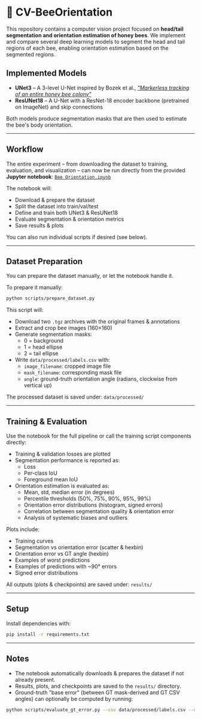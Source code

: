 # 🐝 CV-BeeOrientation

This repository contains a computer vision project focused on **head/tail segmentation and orientation estimation of
honey bees**.
We implement and compare several deep learning models to segment the head and tail regions of each bee, enabling
orientation estimation based on the segmented regions.

## Implemented Models

- **UNet3** – A 3-level U-Net inspired by Bozek et al., [*"Markerless tracking of an entire honey bee
  colony"*](https://www.nature.com/articles/s41467-021-21769-1)
- **ResUNet18** – A U-Net with a ResNet-18 encoder backbone (pretrained on ImageNet) and skip connections

Both models produce segmentation masks that are then used to estimate the bee's body orientation.

---

## Workflow

The entire experiment &ndash; from downloading the dataset to training, evaluation, and visualization &ndash; can now be
run directly from the provided **Jupyter notebook**:
[`Bee Orientation.ipynb`](Bee%20Orientation.ipynb)

The notebook will:

- Download & prepare the dataset
- Split the dataset into train/val/test
- Define and train both UNet3 & ResUNet18
- Evaluate segmentation & orientation metrics
- Save results & plots

You can also run individual scripts if desired (see below).

---

## Dataset Preparation

You can prepare the dataset manually, or let the notebook handle it.

To prepare it manually:

```bash
python scripts/prepare_dataset.py
```

This script will:

- Download two `.tgz` archives with the original frames & annotations
- Extract and crop bee images (160×160)
- Generate segmentation masks:
    - 0 = background
    - 1 = head ellipse
    - 2 = tail ellipse
- Write `data/processed/labels.csv` with:
    - `image_filename`: cropped image file
    - `mask_filename`: corresponding mask file
    - `angle`: ground-truth orientation angle (radians, clockwise from vertical up)

The processed dataset is saved under: `data/processed/`

--- 

## Training & Evaluation

Use the notebook for the full pipeline or call the training script components directly:

- Training & validation losses are plotted
- Segmentation performance is reported as:
    - Loss
    - Per-class IoU
    - Foreground mean IoU
- Orientation estimation is evaluated as:
    - Mean, std, median error (in degrees)
    - Percentile thresholds (50%, 75%, 90%, 95%, 99%)
    - Orientation error distributions (histogram, signed errors)
    - Correlation between segmentation quality & orientation error
    - Analysis of systematic biases and outliers

Plots include:

- Training curves
- Segmentation vs orientation error (scatter & hexbin)
- Orientation error vs GT angle (hexbin)
- Examples of worst predictions
- Examples of predictions with ~90° errors
- Signed error distributions

All outputs (plots & checkpoints) are saved under: `results/`

---

## Setup

Install dependencies with:

```bash
pip install -r requirements.txt
```

---

## Notes

- The notebook automatically downloads & prepares the dataset if not already present.
- Results, plots, and checkpoints are saved to the `results/` directory.
- Ground-truth "base error" (between GT mask-derived and GT CSV angles) can optionally be computed by running:

```bash
python scripts/evaluate_gt_error.py --csv data/processed/labels.csv --mask-dir data/processed/masks
```
